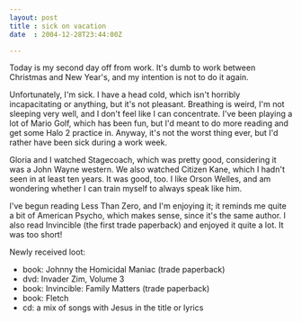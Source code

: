 ```yaml
---
layout: post
title : sick on vacation
date  : 2004-12-28T23:44:00Z

---
```

Today is my second day off from work.  It's dumb to work between Christmas and New Year's, and my intention is not to do it again.

Unfortunately, I'm sick.  I have a head cold, which isn't horribly incapacitating or anything, but it's not pleasant.  Breathing is weird, I'm not sleeping very well, and I don't feel like I can concentrate.  I've been playing a lot of Mario Golf, which has been fun, but I'd meant to do more reading and get some Halo 2 practice in.  Anyway, it's not the worst thing ever, but I'd rather have been sick during a work week.

Gloria and I watched Stagecoach, which was pretty good, considering it was a John Wayne western.  We also watched Citizen Kane, which I hadn't seen in at least ten years.  It was good, too.  I like Orson Welles, and am wondering whether I can train myself to always speak like him.

I've begun reading Less Than Zero, and I'm enjoying it; it reminds me quite a bit of American Psycho, which makes sense, since it's the same author.  I also read Invincible (the first trade paperback) and enjoyed it quite a lot.  It was too short!

Newly received loot:
<ul>
<li>book: Johnny the Homicidal Maniac (trade paperback)</li>
<li>dvd: Invader Zim, Volume 3</li>
<li>book: Invincible: Family Matters (trade paperback)</li>
<li>book: Fletch</li>
<li>cd: a mix of songs with Jesus in the title or lyrics</li>
</ul>

